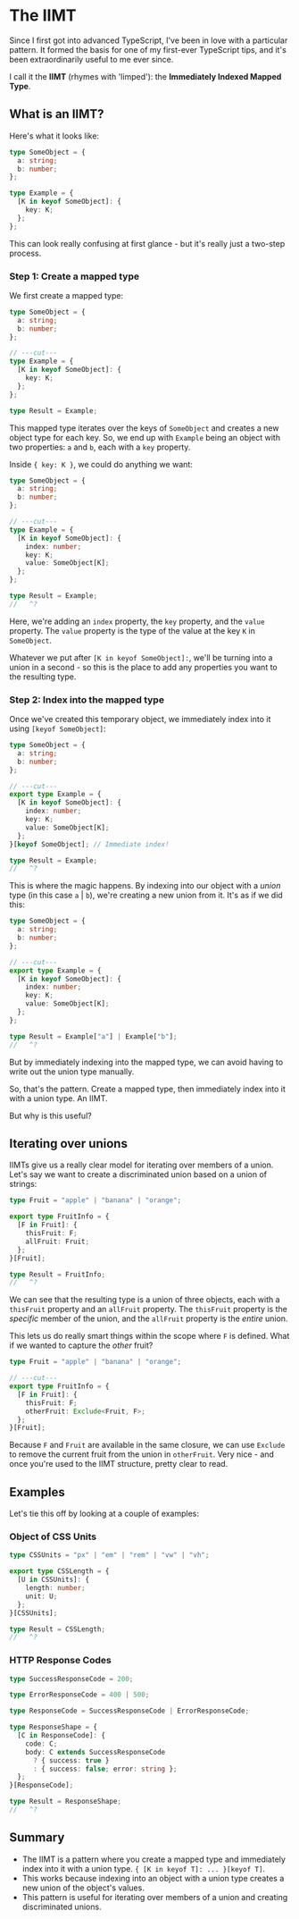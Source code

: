 # The IIMT

Since I first got into advanced TypeScript, I've been in love with a particular pattern. It formed the basis for one of my first-ever TypeScript tips, and it's been extraordinarily useful to me ever since.

I call it the **IIMT** (rhymes with 'limped'): the **Immediately Indexed Mapped Type**.

## What is an IIMT?

Here's what it looks like:

```ts twoslash
type SomeObject = {
  a: string;
  b: number;
};

type Example = {
  [K in keyof SomeObject]: {
    key: K;
  };
};
```

This can look really confusing at first glance - but it's really just a two-step process.

### Step 1: Create a mapped type

We first create a mapped type:

```ts twoslash
type SomeObject = {
  a: string;
  b: number;
};

// ---cut---
type Example = {
  [K in keyof SomeObject]: {
    key: K;
  };
};

type Result = Example;
```

This mapped type iterates over the keys of `SomeObject` and creates a new object type for each key. So, we end up with `Example` being an object with two properties: `a` and `b`, each with a `key` property.

Inside `{ key: K }`, we could do anything we want:

```ts twoslash
type SomeObject = {
  a: string;
  b: number;
};

// ---cut---
type Example = {
  [K in keyof SomeObject]: {
    index: number;
    key: K;
    value: SomeObject[K];
  };
};

type Result = Example;
//   ^?
```

Here, we're adding an `index` property, the `key` property, and the `value` property. The `value` property is the type of the value at the key `K` in `SomeObject`.

Whatever we put after `[K in keyof SomeObject]:`, we'll be turning into a union in a second - so this is the place to add any properties you want to the resulting type.

### Step 2: Index into the mapped type

Once we've created this temporary object, we immediately index into it using `[keyof SomeObject]`:

```ts twoslash
type SomeObject = {
  a: string;
  b: number;
};

// ---cut---
export type Example = {
  [K in keyof SomeObject]: {
    index: number;
    key: K;
    value: SomeObject[K];
  };
}[keyof SomeObject]; // Immediate index!

type Result = Example;
//   ^?
```

This is where the magic happens. By indexing into our object with a _union_ type (in this case `a` | `b`), we're creating a new union from it. It's as if we did this:

```ts twoslash
type SomeObject = {
  a: string;
  b: number;
};

// ---cut---
export type Example = {
  [K in keyof SomeObject]: {
    index: number;
    key: K;
    value: SomeObject[K];
  };
};

type Result = Example["a"] | Example["b"];
//   ^?
```

But by immediately indexing into the mapped type, we can avoid having to write out the union type manually.

So, that's the pattern. Create a mapped type, then immediately index into it with a union type. An IIMT.

But why is this useful?

## Iterating over unions

IIMTs give us a really clear model for iterating over members of a union. Let's say we want to create a discriminated union based on a union of strings:

```ts twoslash
type Fruit = "apple" | "banana" | "orange";

export type FruitInfo = {
  [F in Fruit]: {
    thisFruit: F;
    allFruit: Fruit;
  };
}[Fruit];

type Result = FruitInfo;
//   ^?
```

We can see that the resulting type is a union of three objects, each with a `thisFruit` property and an `allFruit` property. The `thisFruit` property is the _specific_ member of the union, and the `allFruit` property is the _entire_ union.

This lets us do really smart things within the scope where `F` is defined. What if we wanted to capture the _other_ fruit?

```ts twoslash
type Fruit = "apple" | "banana" | "orange";

// ---cut---
export type FruitInfo = {
  [F in Fruit]: {
    thisFruit: F;
    otherFruit: Exclude<Fruit, F>;
  };
}[Fruit];
```

Because `F` and `Fruit` are available in the same closure, we can use `Exclude` to remove the current fruit from the union in `otherFruit`. Very nice - and once you're used to the IIMT structure, pretty clear to read.

## Examples

Let's tie this off by looking at a couple of examples:

### Object of CSS Units

```ts twoslash
type CSSUnits = "px" | "em" | "rem" | "vw" | "vh";

export type CSSLength = {
  [U in CSSUnits]: {
    length: number;
    unit: U;
  };
}[CSSUnits];

type Result = CSSLength;
//   ^?
```

### HTTP Response Codes

```ts twoslash
type SuccessResponseCode = 200;

type ErrorResponseCode = 400 | 500;

type ResponseCode = SuccessResponseCode | ErrorResponseCode;

type ResponseShape = {
  [C in ResponseCode]: {
    code: C;
    body: C extends SuccessResponseCode
      ? { success: true }
      : { success: false; error: string };
  };
}[ResponseCode];

type Result = ResponseShape;
//   ^?
```

## Summary

- The IIMT is a pattern where you create a mapped type and immediately index into it with a union type. `{ [K in keyof T]: ... }[keyof T]`.
- This works because indexing into an object with a union type creates a new union of the object's values.
- This pattern is useful for iterating over members of a union and creating discriminated unions.
